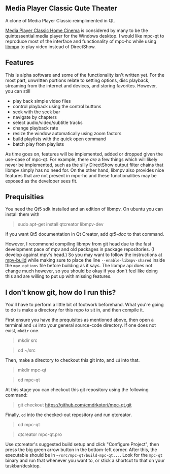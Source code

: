 ## Media Player Classic Qute Theater

A clone of Media Player Classic reimplimented in Qt.

[Media Player Classic Home Cinema] is considered by many to be the
quintessential media player for the Windows desktop.  I would like mpc-qt to
reproduce most of the interface and functionality of mpc-hc while using
[libmpv] to play video instead of DirectShow.

## Features
This is alpha software and some of the functionality isn't written yet. For
the most part, unwritten portions relate to setting options, disc playback,
streaming from the internet and devices, and storing favorites.  However, you
can still
* play back simple video files
* control playback using the control buttons
* seek with the seek bar
* navigate by chapters
* select audio/video/subtitle tracks
* change playback rate
* resize the window automatically using zoom factors
* build playlists with the quick open command
* batch play from playlists

As time goes on, features will be implemented, added or dropped given the
use-case of mpc-qt.  For example, there *are* a few things which will likely
never be implemented, such as the silly DirectShow output filter chains that
libmpv simply has no need for.  On the other hand, libmpv also provides nice
features that are not present in mpc-hc and these functionalities may be
exposed as the developer sees fit.

## Prequisities
You need the Qt5 sdk installed and an edition of libmpv.  On ubuntu you can
install them with

>sudo apt-get install qtcreator libmpv-dev

If you want Qt5 documentation in Qt Creator, add *qt5-doc* to that command.

However, I recommend compiling libmpv from git head due to the fast
development pace of mpv and old packages in package repositories. (I develop
against mpv's head.) So you may want to follow the instructions at [mpv-build]
while making sure to place the line `--enable-libmpv-shared` inside the
`mpv_options` file before building as it says.  The libmpv api does not change
much however, so you should be okay if you don't feel like doing this and are
willing to put up with missing features.

## I don't know git, how do I run this?
You'll have to perform a little bit of footwork beforehand.  What you're going
to do is make a directory for this repo to sit in, and then compile it.

First ensure you have the prequisites as mentioned above, then open a terminal
and `cd` into your general source-code directory. If one does not exist,
`mkdir` one.

>mkdir src

>cd ~/src

Then, make a directory to checkout this git into, and `cd` into that.

>mkdir mpc-qt

>cd mpc-qt

At this stage you can checkout this git repository using the following
command:

>git checkout https://github.com/cmdrkotori/mpc-qt.git

Finally, `cd` into the checked-out repository and run qtcreator.

>cd mpc-qt

>qtcreator mpc-qt.pro

Use qtcreator's suggested build setup and click "Configure Project", then
press the big green arrow button in the bottom-left corner.  After this, the
executable should be in `~/src/mpc-qt/build-mpc-qt...`. Look for the `mpc-qt`
binary and run that whenever you want to, or stick a shortcut to that on your
taskbar/desktop.

[Media Player Classic Home Cinema]:https://mpc-hc.org/
[libmpv]:https://github.com/mpv-player/mpv
[mpv-build]:https://github.com/mpv-player/mpv-build
[bomi]:https://github.com/xylosper/bomi
[baka]:https://github.com/u8sand/Baka-MPlayer
